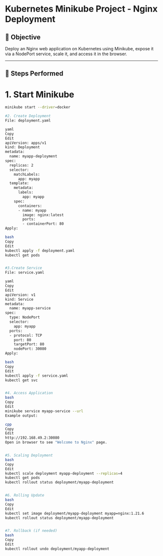 # Kubernetes Minikube Project - Nginx Deployment

## 🎯 Objective
Deploy an Nginx web application on Kubernetes using Minikube, expose it via a NodePort service, scale it, and access it in the browser.

---

## 📌 Steps Performed

# 1. Start Minikube
```bash
minikube start --driver=docker

#2. Create Deployment
File: deployment.yaml

yaml
Copy
Edit
apiVersion: apps/v1
kind: Deployment
metadata:
  name: myapp-deployment
spec:
  replicas: 2
  selector:
    matchLabels:
      app: myapp
  template:
    metadata:
      labels:
        app: myapp
    spec:
      containers:
      - name: myapp
        image: nginx:latest
        ports:
        - containerPort: 80
Apply:

bash
Copy
Edit
kubectl apply -f deployment.yaml
kubectl get pods


#3.Create Service
File: service.yaml

yaml
Copy
Edit
apiVersion: v1
kind: Service
metadata:
  name: myapp-service
spec:
  type: NodePort
  selector:
    app: myapp
  ports:
  - protocol: TCP
    port: 80
    targetPort: 80
    nodePort: 30080
Apply:

bash
Copy
Edit
kubectl apply -f service.yaml
kubectl get svc


#4. Access Application
bash
Copy
Edit
minikube service myapp-service --url
Example output:

cpp
Copy
Edit
http://192.168.49.2:30080
Open in browser to see "Welcome to Nginx" page.


#5. Scaling Deployment
bash
Copy
Edit
kubectl scale deployment myapp-deployment --replicas=4
kubectl get pods
kubectl rollout status deployment/myapp-deployment


#6. Rolling Update
bash
Copy
Edit
kubectl set image deployment/myapp-deployment myapp=nginx:1.21.6
kubectl rollout status deployment/myapp-deployment


#7. Rollback (if needed)
bash
Copy
Edit
kubectl rollout undo deployment/myapp-deployment

